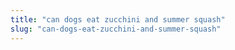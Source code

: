```yaml
---
title: "can dogs eat zucchini and summer squash"
slug: "can-dogs-eat-zucchini-and-summer-squash"
---
```


